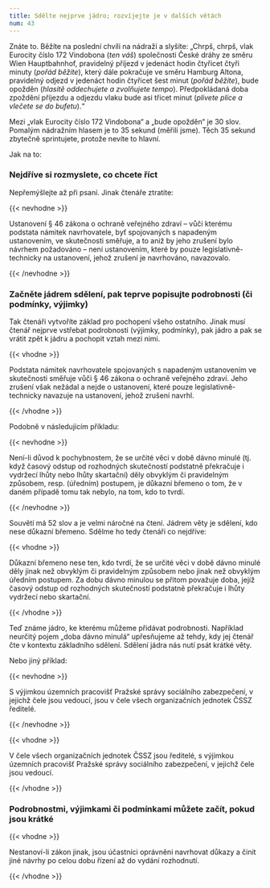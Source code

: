 ```yaml
---
title: Sdělte nejprve jádro; rozvíjejte je v dalších větách
num: 43
---
```

Znáte to. Běžíte na poslední chvíli na nádraží a slyšíte: „Chrpš, chrpš, vlak Eurocity číslo 172 Vindobona (*ten váš*) společnosti České dráhy ze směru Wien Hauptbahnhof, pravidelný příjezd v jedenáct hodin čtyřicet čtyři minuty (*pořád běžíte*), který dále pokračuje ve směru Hamburg Altona, pravidelný odjezd v jedenáct hodin čtyřicet šest minut (*pořád běžíte*), bude opožděn (*hlasitě oddechujete a zvolňujete tempo*). Předpokládaná doba zpoždění příjezdu a odjezdu vlaku bude asi třicet minut (*plivete plíce a vlečete se do bufetu*).“

Mezi „vlak Eurocity číslo 172 Vindobona“ a „bude opožděn“ je 30 slov. Pomalým nádražním hlasem je to 35 sekund (měřili jsme). Těch 35 sekund zbytečně sprintujete, protože nevíte to hlavní.

Jak na to:

### Nejdříve si rozmyslete, co chcete říct

Nepřemýšlejte až při psaní. Jinak čtenáře ztratíte:

{{< nevhodne >}}

Ustanovení § 46 zákona o ochraně veřejného zdraví – vůči kterému podstata námitek navrhovatele, byť spojovaných s napadeným ustanovením, ve skutečnosti směřuje, a to aniž by jeho zrušení bylo návrhem požadováno – není ustanovením, které by pouze legislativně-technicky na ustanovení, jehož zrušení je navrhováno, navazovalo.

{{< /nevhodne >}}

### Začněte jádrem sdělení, pak teprve popisujte podrobnosti (či podmínky, výjimky)

Tak čtenáři vytvoříte základ pro pochopení všeho ostatního. Jinak musí čtenář nejprve vstřebat podrobnosti (výjimky, podmínky), pak jádro a pak se vrátit zpět k jádru a pochopit vztah mezi nimi.

{{< vhodne >}}

Podstata námitek navrhovatele spojovaných s napadeným ustanovením ve skutečnosti směřuje vůči § 46 zákona o ochraně veřejného zdraví. Jeho zrušení však nežádal a nejde o ustanovení, které pouze legislativně-technicky navazuje na ustanovení, jehož zrušení navrhl.

{{< /vhodne >}}

Podobně v následujícím příkladu:

{{< nevhodne >}}

Není-li důvod k pochybnostem, že se určité věci v době dávno minulé (tj. když časový odstup od rozhodných skutečností podstatně překračuje i vydržecí lhůty nebo lhůty skartační) děly obvyklým či pravidelným způsobem, resp. (úředním) postupem, je důkazní břemeno o tom, že v daném případě tomu tak nebylo, na tom, kdo to tvrdí.

{{< /nevhodne >}}

Souvětí má 52 slov a je velmi náročné na čtení. Jádrem věty je sdělení, kdo nese důkazní břemeno. Sdělme ho tedy čtenáři co nejdříve:

{{< vhodne >}}

Důkazní břemeno nese ten, kdo tvrdí, že se určité věci v době dávno minulé děly jinak než obvyklým či pravidelným způsobem nebo jinak než obvyklým úředním postupem. Za dobu dávno minulou se přitom považuje doba, jejíž časový odstup od rozhodných skutečností podstatně překračuje i lhůty vydržecí nebo skartační.

{{< /vhodne >}}

Teď známe jádro, ke kterému můžeme přidávat podrobnosti. Například neurčitý pojem „doba dávno minulá“ upřesňujeme až tehdy, kdy jej čtenář čte v kontextu základního sdělení. Sdělení jádra nás nutí psát krátké věty.

Nebo jiný příklad:

{{< nevhodne >}}

S výjimkou územních pracovišť Pražské správy sociálního zabezpečení, v jejichž čele jsou vedoucí, jsou v čele všech organizačních jednotek ČSSZ ředitelé.

{{< /nevhodne >}}

{{< vhodne >}}

V čele všech organizačních jednotek ČSSZ jsou ředitelé, s výjimkou územních pracovišť Pražské správy sociálního zabezpečení, v jejichž čele jsou vedoucí.

{{< /vhodne >}}

### Podrobnostmi, výjimkami či podmínkami můžete začít, pokud jsou krátké

{{< vhodne >}}

Nestanoví-li zákon jinak, jsou účastníci oprávněni navrhovat důkazy a činit jiné návrhy po celou dobu řízení až do vydání rozhodnutí.

{{< /vhodne >}}